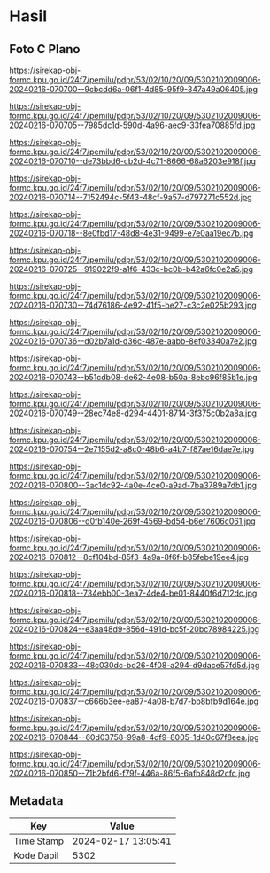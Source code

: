 # Hasil

## Foto C Plano

https://sirekap-obj-formc.kpu.go.id/24f7/pemilu/pdpr/53/02/10/20/09/5302102009006-20240216-070700--9cbcdd6a-06f1-4d85-95f9-347a49a06405.jpg

https://sirekap-obj-formc.kpu.go.id/24f7/pemilu/pdpr/53/02/10/20/09/5302102009006-20240216-070705--7985dc1d-590d-4a96-aec9-33fea70885fd.jpg

https://sirekap-obj-formc.kpu.go.id/24f7/pemilu/pdpr/53/02/10/20/09/5302102009006-20240216-070710--de73bbd6-cb2d-4c71-8666-68a6203e918f.jpg

https://sirekap-obj-formc.kpu.go.id/24f7/pemilu/pdpr/53/02/10/20/09/5302102009006-20240216-070714--7152494c-5f43-48cf-9a57-d797271c552d.jpg

https://sirekap-obj-formc.kpu.go.id/24f7/pemilu/pdpr/53/02/10/20/09/5302102009006-20240216-070718--8e0fbd17-48d8-4e31-9499-e7e0aa19ec7b.jpg

https://sirekap-obj-formc.kpu.go.id/24f7/pemilu/pdpr/53/02/10/20/09/5302102009006-20240216-070725--919022f9-a1f6-433c-bc0b-b42a6fc0e2a5.jpg

https://sirekap-obj-formc.kpu.go.id/24f7/pemilu/pdpr/53/02/10/20/09/5302102009006-20240216-070730--74d76186-4e92-41f5-be27-c3c2e025b293.jpg

https://sirekap-obj-formc.kpu.go.id/24f7/pemilu/pdpr/53/02/10/20/09/5302102009006-20240216-070736--d02b7a1d-d36c-487e-aabb-8ef03340a7e2.jpg

https://sirekap-obj-formc.kpu.go.id/24f7/pemilu/pdpr/53/02/10/20/09/5302102009006-20240216-070743--b51cdb08-de62-4e08-b50a-8ebc96f85b1e.jpg

https://sirekap-obj-formc.kpu.go.id/24f7/pemilu/pdpr/53/02/10/20/09/5302102009006-20240216-070749--28ec74e8-d294-4401-8714-3f375c0b2a8a.jpg

https://sirekap-obj-formc.kpu.go.id/24f7/pemilu/pdpr/53/02/10/20/09/5302102009006-20240216-070754--2e7155d2-a8c0-48b6-a4b7-f87ae16dae7e.jpg

https://sirekap-obj-formc.kpu.go.id/24f7/pemilu/pdpr/53/02/10/20/09/5302102009006-20240216-070800--3ac1dc92-4a0e-4ce0-a9ad-7ba3789a7db1.jpg

https://sirekap-obj-formc.kpu.go.id/24f7/pemilu/pdpr/53/02/10/20/09/5302102009006-20240216-070806--d0fb140e-269f-4569-bd54-b6ef7606c061.jpg

https://sirekap-obj-formc.kpu.go.id/24f7/pemilu/pdpr/53/02/10/20/09/5302102009006-20240216-070812--8cf104bd-85f3-4a9a-8f6f-b85febe19ee4.jpg

https://sirekap-obj-formc.kpu.go.id/24f7/pemilu/pdpr/53/02/10/20/09/5302102009006-20240216-070818--734ebb00-3ea7-4de4-be01-8440f6d712dc.jpg

https://sirekap-obj-formc.kpu.go.id/24f7/pemilu/pdpr/53/02/10/20/09/5302102009006-20240216-070824--e3aa48d9-856d-491d-bc5f-20bc78984225.jpg

https://sirekap-obj-formc.kpu.go.id/24f7/pemilu/pdpr/53/02/10/20/09/5302102009006-20240216-070833--48c030dc-bd26-4f08-a294-d9dace57fd5d.jpg

https://sirekap-obj-formc.kpu.go.id/24f7/pemilu/pdpr/53/02/10/20/09/5302102009006-20240216-070837--c666b3ee-ea87-4a08-b7d7-bb8bfb9d164e.jpg

https://sirekap-obj-formc.kpu.go.id/24f7/pemilu/pdpr/53/02/10/20/09/5302102009006-20240216-070844--60d03758-99a8-4df9-8005-1d40c67f8eea.jpg

https://sirekap-obj-formc.kpu.go.id/24f7/pemilu/pdpr/53/02/10/20/09/5302102009006-20240216-070850--71b2bfd6-f79f-446a-86f5-6afb848d2cfc.jpg


## Metadata

| Key        | Value               |
| ---------- | ------------------- |
| Time Stamp | 2024-02-17 13:05:41 |
| Kode Dapil | 5302                |



